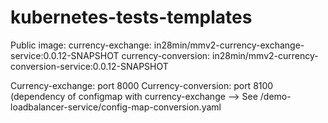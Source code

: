 # kubernetes-tests-templates
Public image: 
currency-exchange: in28min/mmv2-currency-exchange-service:0.0.12-SNAPSHOT
currency-conversion: in28min/mmv2-currency-conversion-service:0.0.12-SNAPSHOT

Currency-exchange: port 8000
Currency-conversion: port 8100 (dependency of configmap with currency-exchange --> See /demo-loadbalancer-service/config-map-conversion.yaml
